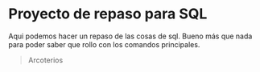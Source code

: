 # Proyecto de repaso para SQL

Aqui podemos hacer un repaso de las cosas de sql.
Bueno más que nada para poder saber que rollo con los comandos principales.

> Arcoterios